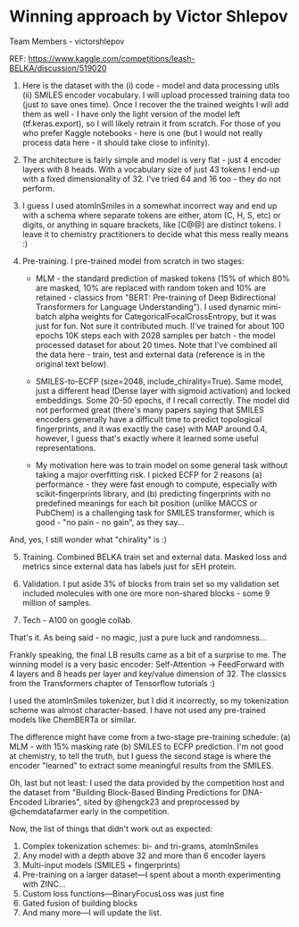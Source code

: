 # Winning approach by Victor Shlepov

Team Members - victorshlepov

REF: https://www.kaggle.com/competitions/leash-BELKA/discussion/519020

1. Here is the dataset with the (i) code - model and data processing utils (ii) SMILES encoder vocabulary. I will upload processed training data too (just to save ones time). Once I recover the the trained weights I will add them as well - I have only the light version of the model left (tf.keras.export), so I will likely retrain it from scratch. For those of you who prefer Kaggle notebooks - here is one (but I would not really process data here - it should take close to infinity).

2. The architecture is fairly simple and model is very flat - just 4 encoder layers with 8 heads. With a vocabulary size of just 43 tokens I end-up with a fixed dimensionality of 32. I've tried 64 and 16 too - they do not perform.

3. I guess I used atomInSmiles in a somewhat incorrect way and end up with a schema where separate tokens are either, atom (C, H, S, etc) or digits, or anything in square brackets, like [C@@] are distinct tokens. I leave it to chemistry practitioners to decide what this mess really means :)

4. Pre-training. I pre-trained model from scratch in two stages:

   - MLM - the standard prediction of masked tokens (15% of which 80% are masked, 10% are replaced with random token and 10% are retained - classics from "BERT: Pre-training of Deep Bidirectional Transformers for Language Understanding"). I used dynamic mini-batch alpha weights for CategoricalFocalCrossEntropy, but it was just for fun. Not sure it contributed much. II've trained for about 100 epochs 10K steps each with 2028 samples per batch - the model processed dataset for about 20 times. Note that I've combined all the data here - train, test and external data (reference is in the original text below).

   * SMILES-to-ECFP (size=2048, include_chirality=True). Same model, just a different head (Dense layer with sigmoid activation) and locked embeddings. Some 20-50 epochs, if I recall correctly. The model did not performed great (there's many papers saying that SMILES encoders generally have a difficult time to predict topological fingerprints, and it was exactly the case) with MAP around 0.4, however, I guess that's exactly where it learned some useful representations.

   * My motivation here was to train model on some general task without taking a major overfitting risk. I picked ECFP for 2 reasons (a) performance - they were fast enough to compute, especially with scikit-fingerprints library, and (b) predicting fingerprints with no predefined meanings for each bit position (unlike MACCS or PubChem) is a challenging task for SMILES transformer, which is good - "no pain - no gain", as they say…

And, yes, I still wonder what "chirality" is :)

5. Training. Combined BELKA train set and external data. Masked loss and metrics since external data has labels just for sEH protein.

6. Validation. I put aside 3% of blocks from train set so my validation set included molecules with one ore more non-shared blocks - some 9 million of samples.

7. Tech - A100 on google collab.

That's it. As being said - no magic, just a pure luck and randomness…

Frankly speaking, the final LB results came as a bit of a surprise to me. The winning model is a very basic encoder: Self-Attention -> FeedForward with 4 layers and 8 heads per layer and key/value dimension of 32. The classics from the Transformers chapter of Tensorflow tutorials :)

I used the atomInSmiles tokenizer, but I did it incorrectly, so my tokenization scheme was almost character-based. I have not used any pre-trained models like ChemBERTa or similar.

The difference might have come from a two-stage pre-training schedule: (a) MLM - with 15% masking rate (b) SMILES to ECFP prediction. I'm not good at chemistry, to tell the truth, but I guess the second stage is where the encoder "learned" to extract some meaningful results from the SMILES.

Oh, last but not least: I used the data provided by the competition host and the dataset from "Building Block-Based Binding Predictions for DNA-Encoded Libraries", sited by @hengck23 and preprocessed by @chemdatafarmer early in the competition.

Now, the list of things that didn't work out as expected:

1. Complex tokenization schemes: bi- and tri-grams, atomInSmiles
2. Any model with a depth above 32 and more than 6 encoder layers
3. Multi-input models (SMILES + fingerprints)
4. Pre-training on a larger dataset—I spent about a month experimenting with ZINC…
5. Custom loss functions—BinaryFocusLoss was just fine
6. Gated fusion of building blocks
7. And many more—I will update the list.
